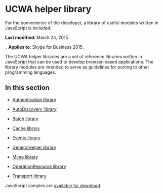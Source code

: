 
# UCWA helper library
For the convenience of the developer, a library of useful modules written in JavaScript is included.

 **Last modified:** March 24, 2015

 _ **Applies to:** Skype for Business 2015_

The UCWA helper libraries are a set of reference libraries written in JavaScript that can be used to develop browser-based applications. The library modules are intended to serve as guidelines for porting to other programming languages.


## In this section


- [Authentication library](AuthenticationLibrary.md)
    
- [AutoDiscovery library](AutoDiscoveryLibrary.md)
    
- [Batch library](BatchLibrary.md)
    
- [Cache library](CacheLibrary.md)
    
- [Events library](EventsLibrary.md)
    
- [GeneralHelper library](GeneralHelperLibrary.md)
    
- [Mime library](MimeLibrary.md)
    
- [OperationResource library](OperationResourcelibrary.md)
    
- [Transport library](TransportLibrary.md)
    
JavaScript samples are [available for download](http://go.microsoft.com/fwlink/?LinkId=279884).

